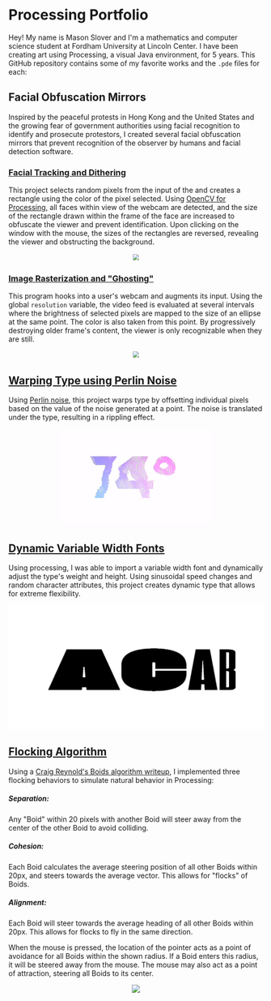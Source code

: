 # Processing Portfolio
Hey! My name is Mason Slover and I'm a mathematics and computer science student at Fordham University at Lincoln Center. I have been creating art using Processing, a visual Java environment, for 5 years. This GitHub repository contains some of my favorite works and the `.pde` files for each:



## Facial Obfuscation Mirrors

Inspired by the peaceful protests in Hong Kong and the United States and the growing fear of government authorities using facial recognition to identify and prosecute protestors, I created several facial obfuscation mirrors that prevent recognition of the observer by humans and facial detection software.

### [Facial Tracking and Dithering](./Dithering)

This project selects random pixels from the input of the and creates a rectangle using the color of the pixel selected. Using [OpenCV for Processing,](https://github.com/atduskgreg/opencv-processing) all faces within view of the webcam are detected, and the size of the rectangle drawn within the frame of the face are increased to obfuscate the viewer and prevent identification. Upon clicking on the window with the mouse, the sizes of the rectangles are reversed, revealing the viewer and obstructing the background.

<p align="center"><img src="./Dithering/dotted.gif" style="zoom:75%;" /></p>



### [Image Rasterization and "Ghosting"](./Ghosting)

This program hooks into a user's webcam and augments its input. Using the global `resolution` variable, the video feed is evaluated at several intervals where the brightness of selected pixels are mapped to the size of an ellipse at the same point. The color is also taken from this point. By progressively destroying older frame's content, the viewer is only recognizable when they are still.

<p align="center"><img src="./Ghosting/raster.gif" style="zoom:75%;" /></p>





## [Warping Type using Perlin Noise](./PerlinOffset)

Using [Perlin noise,](https://en.wikipedia.org/wiki/Perlin_noise) this project warps type by offsetting individual pixels based on the value of the noise generated at a point. The noise is translated under the type, resulting in a rippling effect.

<p align="center"><img src="./PerlinOffset/justNum.gif" style="zoom:75%;" /></p>





## [Dynamic Variable Width Fonts](./VariableWidthFonts)

Using processing, I was able to import a variable width font and dynamically adjust the type's weight and height. Using sinusoidal speed changes and random character attributes, this project creates dynamic type that allows for extreme flexibility.

<img src="./VariableWidthFonts/VariableWidthFont.gif" />





## [Flocking Algorithm](./FlockingAlgorithm)

Using a [Craig Reynold's Boids algorithm writeup](http://www.red3d.com/cwr/boids/), I implemented three flocking behaviors to simulate natural behavior in Processing:

<h5>Separation:</h5> 

Any "Boid" within 20 pixels with another Boid will steer away from the center of the other Boid to avoid colliding.

<h5>Cohesion:</h5>

Each Boid calculates the average steering position of all other Boids within 20px, and steers towards the average vector. This allows for "flocks" of Boids.

<h5>Alignment:</h5>

Each Boid will steer towards the average heading of all other Boids within 20px. This allows for flocks to fly in the same direction.



When the mouse is pressed, the location of the pointer acts as a point of avoidance for all Boids within the shown radius. If a Boid enters this radius, it will be steered away from the mouse. The mouse may also act as a point of attraction, steering all Boids to its center.



<p align="center"><img src="./FlockingAlgorithm/boids.gif"/></p>



